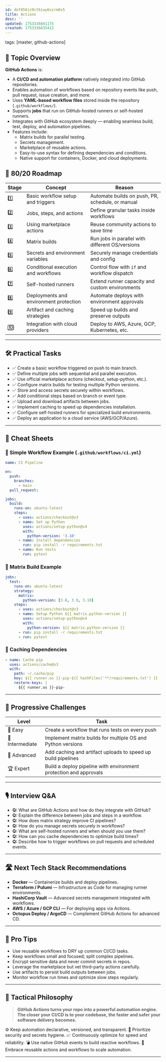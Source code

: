 ```yaml
---
id: dof856iz9ct6iwy6szrm8x5
title: Actions
desc: ''
updated: 1753336841175
created: 1753336835412
---
```

tags: [master, github-actions]

## 📌 Topic Overview

**GitHub Actions** is:

* A **CI/CD and automation platform** natively integrated into GitHub repositories.
* Enables automation of workflows based on repository events like push, pull request, issue creation, and more.
* Uses **YAML-based workflow files** stored inside the repository (`.github/workflows/`).
* Supports **jobs** that run on GitHub-hosted runners or self-hosted runners.
* Integrates with GitHub ecosystem deeply — enabling seamless build, test, deploy, and automation pipelines.
* Features include:
  * Matrix builds for parallel testing.
  * Secrets management.
  * Marketplace of reusable actions.
  * Easy-to-use syntax for defining dependencies and conditions.
  * Native support for containers, Docker, and cloud deployments.

## 🚀 80/20 Roadmap

| Stage | Concept                              | Reason                                            |
| ----- | ---------------------------------- | -------------------------------------------------|
| 1️⃣   | Basic workflow setup and triggers  | Automate builds on push, PR, schedule, or manual |
| 2️⃣   | Jobs, steps, and actions            | Define granular tasks inside workflows            |
| 3️⃣   | Using marketplace actions           | Reuse community actions to save time              |
| 4️⃣   | Matrix builds                      | Run jobs in parallel with different OS/versions  |
| 5️⃣   | Secrets and environment variables   | Securely manage credentials and config             |
| 6️⃣   | Conditional execution and workflows | Control flow with `if` and workflow dispatch       |
| 7️⃣   | Self-hosted runners                 | Extend runner capacity and custom environments     |
| 8️⃣   | Deployments and environment protection | Automate deploys with environment approvals       |
| 9️⃣   | Artifact and caching strategies     | Speed up builds and preserve outputs                |
| 🔟    | Integration with cloud providers    | Deploy to AWS, Azure, GCP, Kubernetes, etc.        |

---

## 🛠️ Practical Tasks

* ✅ Create a basic workflow triggered on push to main branch.
* ✅ Define multiple jobs with sequential and parallel execution.
* ✅ Use official marketplace actions (checkout, setup-python, etc.).
* ✅ Configure matrix builds for testing multiple Python versions.
* ✅ Store and access secrets securely within workflows.
* ✅ Add conditional steps based on branch or event type.
* ✅ Upload and download artifacts between jobs.
* ✅ Implement caching to speed up dependencies installation.
* ✅ Configure self-hosted runners for specialized build environments.
* ✅ Deploy an application to a cloud service (AWS/GCP/Azure).

---

## 🧾 Cheat Sheets

### 🔹 Simple Workflow Example (`.github/workflows/ci.yml`)

```yaml
name: CI Pipeline

on:
  push:
    branches:
      - main
  pull_request:

jobs:
  build:
    runs-on: ubuntu-latest
    steps:
      - uses: actions/checkout@v3
      - name: Set up Python
        uses: actions/setup-python@v4
        with:
          python-version: '3.10'
      - name: Install dependencies
        run: pip install -r requirements.txt
      - name: Run tests
        run: pytest
````

### 🔹 Matrix Build Example

```yaml
jobs:
  test:
    runs-on: ubuntu-latest
    strategy:
      matrix:
        python-version: [3.8, 3.9, 3.10]
    steps:
      - uses: actions/checkout@v3
      - name: Setup Python ${{ matrix.python-version }}
        uses: actions/setup-python@v4
        with:
          python-version: ${{ matrix.python-version }}
      - run: pip install -r requirements.txt
      - run: pytest
```

### 🔹 Caching Dependencies

```yaml
- name: Cache pip
  uses: actions/cache@v3
  with:
    path: ~/.cache/pip
    key: ${{ runner.os }}-pip-${{ hashFiles('**/requirements.txt') }}
    restore-keys: |
      ${{ runner.os }}-pip-
```

---

## 🎯 Progressive Challenges

| Level           | Task                                                              |
| --------------- | ----------------------------------------------------------------- |
| 🥉 Easy         | Create a workflow that runs tests on every push                   |
| 🥈 Intermediate | Implement matrix builds for multiple OS and Python versions       |
| 🥇 Advanced     | Add caching and artifact uploads to speed up build pipelines      |
| 🏆 Expert       | Build a deploy pipeline with environment protection and approvals |

---

## 🎙️ Interview Q\&A

* **Q:** What are GitHub Actions and how do they integrate with GitHub?
* **Q:** Explain the difference between jobs and steps in a workflow.
* **Q:** How does matrix strategy improve CI pipelines?
* **Q:** How do you manage secrets securely in workflows?
* **Q:** What are self-hosted runners and when should you use them?
* **Q:** How can you cache dependencies to optimize build times?
* **Q:** Describe how to trigger workflows on pull requests and scheduled events.

---

## 🛣️ Next Tech Stack Recommendations

* **Docker** — Containerize builds and deploy pipelines.
* **Terraform / Pulumi** — Infrastructure as Code for managing runner environments.
* **HashiCorp Vault** — Advanced secrets management integrated with workflows.
* **AWS / Azure / GCP CLI** — For deploying apps via Actions.
* **Octopus Deploy / ArgoCD** — Complement GitHub Actions for advanced CD.

---

## 🧠 Pro Tips

* Use reusable workflows to DRY up common CI/CD tasks.
* Keep workflows small and focused; split complex pipelines.
* Encrypt sensitive data and never commit secrets in repos.
* Leverage the marketplace but vet third-party actions carefully.
* Use artifacts to persist build outputs between jobs.
* Monitor workflow run times and optimize slow steps regularly.

---

## 🧬 Tactical Philosophy

> **GitHub Actions turns your repo into a powerful automation engine. The closer your CI/CD is to your codebase, the faster and safer your software delivery becomes.**

⚙️ Keep automation declarative, versioned, and transparent.
🔐 Prioritize security and secrets hygiene.
📈 Continuously optimize for speed and reliability.
💣 Use native GitHub events to build reactive workflows.
🤖 Embrace reusable actions and workflows to scale automation.

---
